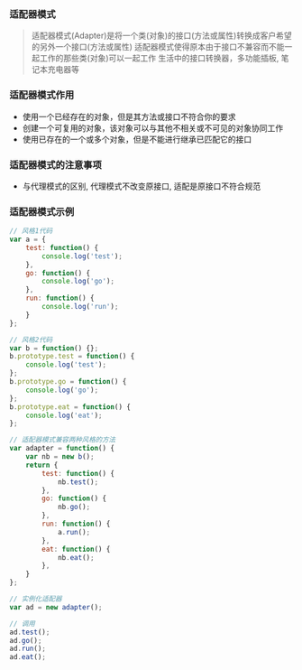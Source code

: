 ### 适配器模式

> 适配器模式(Adapter)是将一个类(对象)的接口(方法或属性)转换成客户希望的另外一个接口(方法或属性)
> 适配器模式使得原本由于接口不兼容而不能一起工作的那些类(对象)可以一起工作
> 生活中的接口转换器，多功能插板, 笔记本充电器等

### 适配器模式作用

- 使用一个已经存在的对象，但是其方法或接口不符合你的要求
- 创建一个可复用的对象，该对象可以与其他不相关或不可见的对象协同工作
- 使用已存在的一个或多个对象，但是不能进行继承已匹配它的接口

### 适配器模式的注意事项

- 与代理模式的区别, 代理模式不改变原接口, 适配是原接口不符合规范

### 适配器模式示例

```js
// 风格1代码
var a = {
    test: function() {
        console.log('test');
    },
    go: function() {
        console.log('go');
    },
    run: function() {
        console.log('run');
    }
};

// 风格2代码
var b = function() {};
b.prototype.test = function() {
    console.log('test');
};
b.prototype.go = function() {
    console.log('go');
};
b.prototype.eat = function() {
    console.log('eat');
};

// 适配器模式兼容两种风格的方法
var adapter = function() {
    var nb = new b();
    return {
        test: function() {
            nb.test();
        },
        go: function() {
            nb.go();
        },
        run: function() {
            a.run();
        },
        eat: function() {
            nb.eat();
        },
    }
};

// 实例化适配器
var ad = new adapter();

// 调用
ad.test();
ad.go();
ad.run();
ad.eat();
```
